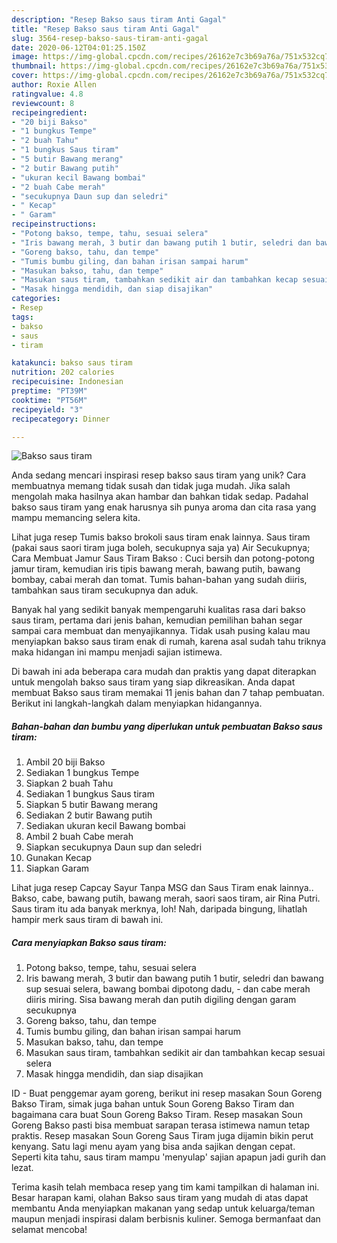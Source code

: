 ```yaml
---
description: "Resep Bakso saus tiram Anti Gagal"
title: "Resep Bakso saus tiram Anti Gagal"
slug: 3564-resep-bakso-saus-tiram-anti-gagal
date: 2020-06-12T04:01:25.150Z
image: https://img-global.cpcdn.com/recipes/26162e7c3b69a76a/751x532cq70/bakso-saus-tiram-foto-resep-utama.jpg
thumbnail: https://img-global.cpcdn.com/recipes/26162e7c3b69a76a/751x532cq70/bakso-saus-tiram-foto-resep-utama.jpg
cover: https://img-global.cpcdn.com/recipes/26162e7c3b69a76a/751x532cq70/bakso-saus-tiram-foto-resep-utama.jpg
author: Roxie Allen
ratingvalue: 4.8
reviewcount: 8
recipeingredient:
- "20 biji Bakso"
- "1 bungkus Tempe"
- "2 buah Tahu"
- "1 bungkus Saus tiram"
- "5 butir Bawang merang"
- "2 butir Bawang putih"
- "ukuran kecil Bawang bombai"
- "2 buah Cabe merah"
- "secukupnya Daun sup dan seledri"
- " Kecap"
- " Garam"
recipeinstructions:
- "Potong bakso, tempe, tahu, sesuai selera"
- "Iris bawang merah, 3 butir dan bawang putih 1 butir, seledri dan bawang sup sesuai selera, bawang bombai dipotong dadu,  dan cabe merah diiris miring. Sisa bawang merah dan putih digiling dengan garam secukupnya"
- "Goreng bakso, tahu, dan tempe"
- "Tumis bumbu giling, dan bahan irisan sampai harum"
- "Masukan bakso, tahu, dan tempe"
- "Masukan saus tiram, tambahkan sedikit air dan tambahkan kecap sesuai selera"
- "Masak hingga mendidih, dan siap disajikan"
categories:
- Resep
tags:
- bakso
- saus
- tiram

katakunci: bakso saus tiram 
nutrition: 202 calories
recipecuisine: Indonesian
preptime: "PT39M"
cooktime: "PT56M"
recipeyield: "3"
recipecategory: Dinner

---
```



![Bakso saus tiram](https://img-global.cpcdn.com/recipes/26162e7c3b69a76a/751x532cq70/bakso-saus-tiram-foto-resep-utama.jpg)

Anda sedang mencari inspirasi resep bakso saus tiram yang unik? Cara membuatnya memang tidak susah dan tidak juga mudah. Jika salah mengolah maka hasilnya akan hambar dan bahkan tidak sedap. Padahal bakso saus tiram yang enak harusnya sih punya aroma dan cita rasa yang mampu memancing selera kita.

Lihat juga resep Tumis bakso brokoli saus tiram enak lainnya. Saus tiram (pakai saus saori tiram juga boleh, secukupnya saja ya) Air Secukupnya; Cara Membuat Jamur Saus Tiram Bakso : Cuci bersih dan potong-potong jamur tiram, kemudian iris tipis bawang merah, bawang putih, bawang bombay, cabai merah dan tomat. Tumis bahan-bahan yang sudah diiris, tambahkan saus tiram secukupnya dan aduk.

Banyak hal yang sedikit banyak mempengaruhi kualitas rasa dari bakso saus tiram, pertama dari jenis bahan, kemudian pemilihan bahan segar sampai cara membuat dan menyajikannya. Tidak usah pusing kalau mau menyiapkan bakso saus tiram enak di rumah, karena asal sudah tahu triknya maka hidangan ini mampu menjadi sajian istimewa.


Di bawah ini ada beberapa cara mudah dan praktis yang dapat diterapkan untuk mengolah bakso saus tiram yang siap dikreasikan. Anda dapat membuat Bakso saus tiram memakai 11 jenis bahan dan 7 tahap pembuatan. Berikut ini langkah-langkah dalam menyiapkan hidangannya.

<!--inarticleads1-->

##### Bahan-bahan dan bumbu yang diperlukan untuk pembuatan Bakso saus tiram:

1. Ambil 20 biji Bakso
1. Sediakan 1 bungkus Tempe
1. Siapkan 2 buah Tahu
1. Sediakan 1 bungkus Saus tiram
1. Siapkan 5 butir Bawang merang
1. Sediakan 2 butir Bawang putih
1. Sediakan ukuran kecil Bawang bombai
1. Ambil 2 buah Cabe merah
1. Siapkan secukupnya Daun sup dan seledri
1. Gunakan  Kecap
1. Siapkan  Garam


Lihat juga resep Capcay Sayur Tanpa MSG dan Saus Tiram enak lainnya.. Bakso, cabe, bawang putih, bawang merah, saori saos tiram, air Rina Putri. Saus tiram itu ada banyak merknya, loh! Nah, daripada bingung, lihatlah hampir merk saus tiram di bawah ini. 

<!--inarticleads2-->

##### Cara menyiapkan Bakso saus tiram:

1. Potong bakso, tempe, tahu, sesuai selera
1. Iris bawang merah, 3 butir dan bawang putih 1 butir, seledri dan bawang sup sesuai selera, bawang bombai dipotong dadu,  - dan cabe merah diiris miring. Sisa bawang merah dan putih digiling dengan garam secukupnya
1. Goreng bakso, tahu, dan tempe
1. Tumis bumbu giling, dan bahan irisan sampai harum
1. Masukan bakso, tahu, dan tempe
1. Masukan saus tiram, tambahkan sedikit air dan tambahkan kecap sesuai selera
1. Masak hingga mendidih, dan siap disajikan


ID - Buat penggemar ayam goreng, berikut ini resep masakan Soun Goreng Bakso Tiram, simak juga bahan untuk Soun Goreng Bakso Tiram dan bagaimana cara buat Soun Goreng Bakso Tiram. Resep masakan Soun Goreng Bakso pasti bisa membuat sarapan terasa istimewa namun tetap praktis. Resep masakan Soun Goreng Saus Tiram juga dijamin bikin perut kenyang. Satu lagi menu ayam yang bisa anda sajikan dengan cepat. Seperti kita tahu, saus tiram mampu &#39;menyulap&#39; sajian apapun jadi gurih dan lezat. 

Terima kasih telah membaca resep yang tim kami tampilkan di halaman ini. Besar harapan kami, olahan Bakso saus tiram yang mudah di atas dapat membantu Anda menyiapkan makanan yang sedap untuk keluarga/teman maupun menjadi inspirasi dalam berbisnis kuliner. Semoga bermanfaat dan selamat mencoba!

